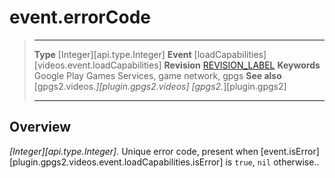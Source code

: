 # event.errorCode

> --------------------- ------------------------------------------------------------------------------------------
> __Type__              [Integer][api.type.Integer]
> __Event__             [loadCapabilities][videos.event.loadCapabilities]
> __Revision__          [REVISION_LABEL](REVISION_URL)
> __Keywords__          Google Play Games Services, game network, gpgs
> __See also__          [gpgs2.videos.*][plugin.gpgs2.videos]
>                       [gpgs2.*][plugin.gpgs2]
> --------------------- ------------------------------------------------------------------------------------------

## Overview

_[Integer][api.type.Integer]._ Unique error code, present when [event.isError][plugin.gpgs2.videos.event.loadCapabilities.isError] is `true`, `nil` otherwise..